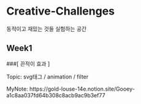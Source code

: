 # Creative-Challenges

동적이고 재밌는 것들 실험하는 공간

## Week1

###[ 끈적이 효과 ]
<p>Topic: svg태그 / animation / filter</p>
<p>MyNote: https://gold-louse-14e.notion.site/Gooey-a1c8aa037fd64b308c8acb9ac9b3ef77</p>
